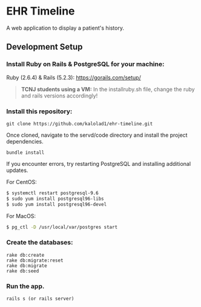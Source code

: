 # EHR Timeline
A web application to display a patient's history.

## Development Setup

### Install Ruby on Rails & PostgreSQL for your machine:
Ruby (2.6.4) & Rails (5.2.3): 
https://gorails.com/setup/

> **TCNJ students using a VM:** In the installruby.sh file, change the ruby and rails versions accordingly!

### Install this repository: 

    git clone https://github.com/kalolad1/ehr-timeline.git

Once cloned, navigate to the servd/code directory and install the project dependencies. 

    bundle install
    
If you encounter errors, try restarting PostgreSQL and installing additional updates.

For CentOS:
```sh
$ systemctl restart postgresql-9.6
$ sudo yum install postgresql96-libs
$ sudo yum install postgresql96-devel
```
For MacOS:
```sh
$ pg_ctl -D /usr/local/var/postgres start
   ```

### Create the databases:

    rake db:create
    rake db:migrate:reset
    rake db:migrate
    rake db:seed

### Run the app.

    rails s (or rails server)
